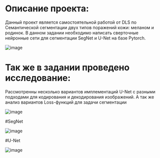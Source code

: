 # Описание проекта:

Данный проект является самостоятельной работой от DLS по Семантической сегментации двух типов поражений кожи: меланом и родинок. В данном задании необходимо написать сверточные нейронные сети для сегментации SegNet и U-Net на базе Pytorch.

![image](https://user-images.githubusercontent.com/113540469/229103792-b3c14021-b3d6-4d91-b45c-74df79589ea8.png)

# Так же в задании проведено исследование:
Рассмотренны несколько вариантов имплементаций U-Net с разными подходами для кодирования и декодирования изображений. А так же анализ вариантов Loss-функций для задачи сегментации

![image](https://user-images.githubusercontent.com/113540469/229103964-67d30799-17b7-4021-8f87-de3fb6e84ef4.png)


#SegNet

![image](https://user-images.githubusercontent.com/113540469/229103553-10e53bc7-7792-4b1e-a5ac-c681ee7a6342.png)

#U-Net

![image](https://user-images.githubusercontent.com/113540469/229103519-baad8463-e1c5-4cf7-9f46-fd249a2f928d.png)




